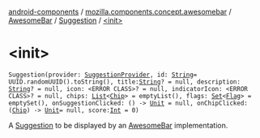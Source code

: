 [android-components](../../../index.md) / [mozilla.components.concept.awesomebar](../../index.md) / [AwesomeBar](../index.md) / [Suggestion](index.md) / [&lt;init&gt;](./-init-.md)

# &lt;init&gt;

`Suggestion(provider: `[`SuggestionProvider`](../-suggestion-provider/index.md)`, id: `[`String`](https://kotlinlang.org/api/latest/jvm/stdlib/kotlin/-string/index.html)` = UUID.randomUUID().toString(), title: `[`String`](https://kotlinlang.org/api/latest/jvm/stdlib/kotlin/-string/index.html)`? = null, description: `[`String`](https://kotlinlang.org/api/latest/jvm/stdlib/kotlin/-string/index.html)`? = null, icon: <ERROR CLASS>? = null, indicatorIcon: <ERROR CLASS>? = null, chips: `[`List`](https://kotlinlang.org/api/latest/jvm/stdlib/kotlin.collections/-list/index.html)`<`[`Chip`](-chip/index.md)`> = emptyList(), flags: `[`Set`](https://kotlinlang.org/api/latest/jvm/stdlib/kotlin.collections/-set/index.html)`<`[`Flag`](-flag/index.md)`> = emptySet(), onSuggestionClicked: () -> `[`Unit`](https://kotlinlang.org/api/latest/jvm/stdlib/kotlin/-unit/index.html)` = null, onChipClicked: (`[`Chip`](-chip/index.md)`) -> `[`Unit`](https://kotlinlang.org/api/latest/jvm/stdlib/kotlin/-unit/index.html)` = null, score: `[`Int`](https://kotlinlang.org/api/latest/jvm/stdlib/kotlin/-int/index.html)` = 0)`

A [Suggestion](index.md) to be displayed by an [AwesomeBar](../index.md) implementation.

